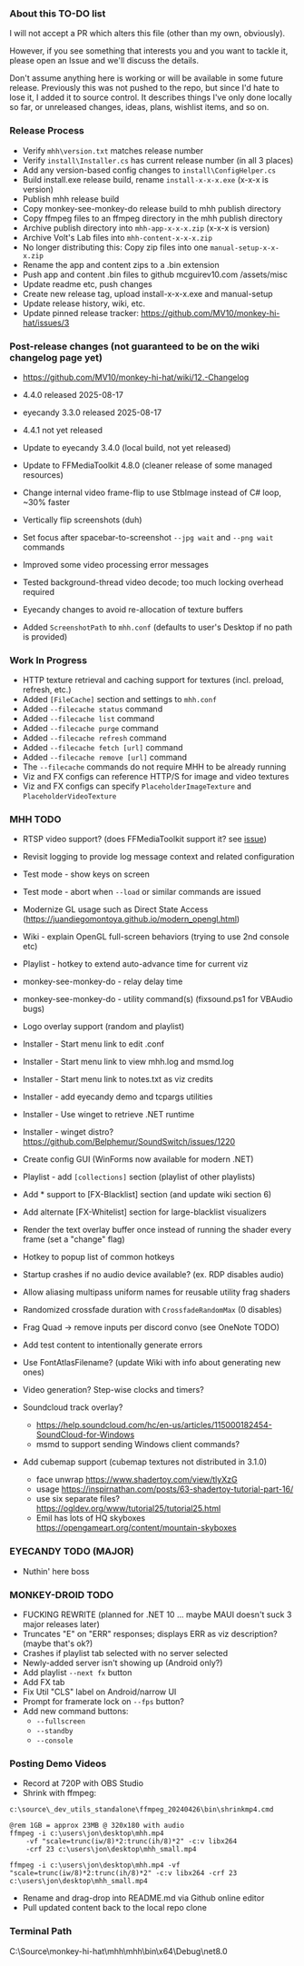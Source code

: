 ### About this TO-DO list

I will not accept a PR which alters this file (other than my own, obviously).

However, if you see something that interests you and you want to tackle it, please open an Issue and we'll discuss the details.

Don't assume anything here is working or will be available in some future release. Previously this was not pushed to the repo, but since I'd hate to lose it, I added it to source control. It describes things I've only done locally so far, or unreleased changes, ideas, plans, wishlist items, and so on.


### Release Process

* Verify `mhh\version.txt` matches release number
* Verify `install\Installer.cs` has current release number (in all 3 places)
* Add any version-based config changes to `install\ConfigHelper.cs`
* Build install.exe release build, rename `install-x-x-x.exe` (x-x-x is version)
* Publish mhh release build
* Copy monkey-see-monkey-do release build to mhh publish directory
* Copy ffmpeg files to an ffmpeg directory in the mhh publish directory
* Archive publish directory into `mhh-app-x-x-x.zip` (x-x-x is version)
* Archive Volt's Lab files into `mhh-content-x-x-x.zip`
* No longer distributing this: Copy zip files into one `manual-setup-x-x-x.zip`
* Rename the app and content zips to a .bin extension
* Push app and content .bin files to github mcguirev10.com /assets/misc
* Update readme etc, push changes
* Create new release tag, upload install-x-x-x.exe and manual-setup
* Update release history, wiki, etc.
* Update pinned release tracker: https://github.com/MV10/monkey-hi-hat/issues/3


### Post-release changes (not guaranteed to be on the wiki changelog page yet)

* https://github.com/MV10/monkey-hi-hat/wiki/12.-Changelog

* 4.4.0 released 2025-08-17
* eyecandy 3.3.0 released 2025-08-17

* 4.4.1 not yet released
* Update to eyecandy 3.4.0 (local build, not yet released)
* Update to FFMediaToolkit 4.8.0 (cleaner release of some managed resources)
* Change internal video frame-flip to use StbImage instead of C# loop, ~30% faster
* Vertically flip screenshots (duh)
* Set focus after spacebar-to-screenshot `--jpg wait` and `--png wait` commands
* Improved some video processing error messages
* Tested background-thread video decode; too much locking overhead required
* Eyecandy changes to avoid re-allocation of texture buffers
* Added `ScreenshotPath` to `mhh.conf` (defaults to user's Desktop if no path is provided)


### Work In Progress

* HTTP texture retrieval and caching support for textures (incl. preload, refresh, etc.)
* Added `[FileCache]` section and settings to `mhh.conf`
* Added `--filecache status` command
* Added `--filecache list` command
* Added `--filecache purge` command
* Added `--filecache refresh` command
* Added `--filecache fetch [url]` command
* Added `--filecache remove [url]` command
* The `--filecache` commands do not require MHH to be already running
* Viz and FX configs can reference HTTP/S for image and video textures
* Viz and FX configs can specify `PlaceholderImageTexture` and `PlaceholderVideoTexture`

### MHH TODO

* RTSP video support? (does FFMediaToolkit support it? see [issue](https://github.com/radek-k/FFMediaToolkit/issues/130))
* Revisit logging to provide log message context and related configuration
* Test mode - show keys on screen
* Test mode - abort when `--load` or similar commands are issued
* Modernize GL usage such as Direct State Access (https://juandiegomontoya.github.io/modern_opengl.html)
* Wiki - explain OpenGL full-screen behaviors (trying to use 2nd console etc)
* Playlist - hotkey to extend auto-advance time for current viz
* monkey-see-monkey-do - relay delay time
* monkey-see-monkey-do - utility command(s) (fixsound.ps1 for VBAudio bugs)
* Logo overlay support (random and playlist)
* Installer - Start menu link to edit .conf
* Installer - Start menu link to view mhh.log and msmd.log
* Installer - Start menu link to notes.txt as viz credits
* Installer - add eyecandy demo and tcpargs utilities
* Installer - Use winget to retrieve .NET runtime
* Installer - winget distro? https://github.com/Belphemur/SoundSwitch/issues/1220
* Create config GUI (WinForms now available for modern .NET)
* Playlist - add `[collections]` section (playlist of other playlists)
* Add * support to [FX-Blacklist] section (and update wiki section 6)
* Add alternate [FX-Whitelist] section for large-blacklist visualizers
* Render the text overlay buffer once instead of running the shader every frame (set a "change" flag)
* Hotkey to popup list of common hotkeys
* Startup crashes if no audio device available? (ex. RDP disables audio)
* Allow aliasing multipass uniform names for reusable utility frag shaders
* Randomized crossfade duration with `CrossfadeRandomMax` (0 disables)
* Frag Quad -> remove inputs per discord convo (see OneNote TODO)
* Add test content to intentionally generate errors
* Use FontAtlasFilename? (update Wiki with info about generating new ones)
* Video generation? Step-wise clocks and timers?

* Soundcloud track overlay?
    * https://help.soundcloud.com/hc/en-us/articles/115000182454-SoundCloud-for-Windows
    * msmd to support sending Windows client commands?

* Add cubemap support (cubemap textures not distributed in 3.1.0)
    * face unwrap https://www.shadertoy.com/view/tlyXzG
    * usage https://inspirnathan.com/posts/63-shadertoy-tutorial-part-16/
    * use six separate files? https://ogldev.org/www/tutorial25/tutorial25.html
    * Emil has lots of HQ skyboxes https://opengameart.org/content/mountain-skyboxes

### EYECANDY TODO (MAJOR)

* Nuthin' here boss

### MONKEY-DROID TODO

* FUCKING REWRITE (planned for .NET 10 ... maybe MAUI doesn't suck 3 major releases later)
* Truncates "E" on "ERR" responses; displays ERR as viz description? (maybe that's ok?)
* Crashes if playlist tab selected with no server selected
* Newly-added server isn't showing up (Android only?)
* Add playlist `--next fx` button
* Add FX tab
* Fix Util "CLS" label on Android/narrow UI
* Prompt for framerate lock on `--fps` button?
* Add new command buttons:
    * `--fullscreen`
    * `--standby`
    * `--console`

### Posting Demo Videos

* Record at 720P with OBS Studio
* Shrink with ffmpeg:

```
c:\source\_dev_utils_standalone\ffmpeg_20240426\bin\shrinkmp4.cmd

@rem 1GB = approx 23MB @ 320x180 with audio
ffmpeg -i c:\users\jon\desktop\mhh.mp4 
    -vf "scale=trunc(iw/8)*2:trunc(ih/8)*2" -c:v libx264 
    -crf 23 c:\users\jon\desktop\mhh_small.mp4

ffmpeg -i c:\users\jon\desktop\mhh.mp4 -vf "scale=trunc(iw/8)*2:trunc(ih/8)*2" -c:v libx264 -crf 23 c:\users\jon\desktop\mhh_small.mp4

```

* Rename and drag-drop into README.md via Github online editor
* Pull updated content back to the local repo clone

### Terminal Path

C:\Source\monkey-hi-hat\mhh\mhh\bin\x64\Debug\net8.0
